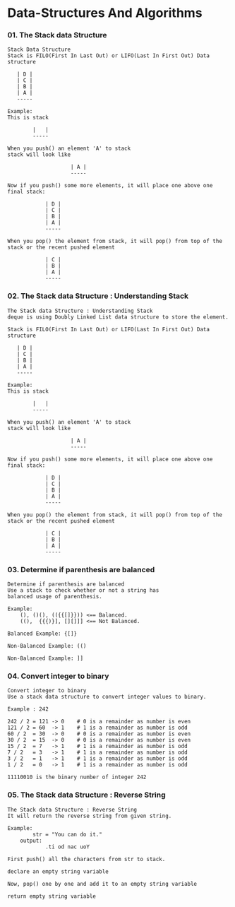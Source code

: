 # Data-Structures And Algorithms


### 01. The Stack data Structure

    Stack Data Structure
    Stack is FILO(First In Last Out) or LIFO(Last In First Out) Data structure
        
       | D |
       | C |
       | B |
       | A |
       -----
    
    Example:
    This is stack

            |   |
            -----
    
    When you push() an element 'A' to stack 
    stack will look like

                        | A |
                        -----
    
    Now if you push() some more elements, it will place one above one
    final stack:

                | D |
                | C |
                | B |
                | A |
                -----

    When you pop() the element from stack, it will pop() from top of the stack or the recent pushed element 

                | C |
                | B |
                | A |
                -----

### 02. The Stack data Structure : Understanding Stack

    The Stack data Structure : Understanding Stack
    deque is using Doubly Linked List data structure to store the element.

    Stack is FILO(First In Last Out) or LIFO(Last In First Out) Data structure
        
       | D |
       | C |
       | B |
       | A |
       -----
    
    Example:
    This is stack

            |   |
            -----
    
    When you push() an element 'A' to stack 
    stack will look like

                        | A |
                        -----
    
    Now if you push() some more elements, it will place one above one
    final stack:

                | D |
                | C |
                | B |
                | A |
                -----

    When you pop() the element from stack, it will pop() from top of the stack or the recent pushed element 

                | C |
                | B |
                | A |
                -----

### 03. Determine if parenthesis are balanced

    Determine if parenthesis are balanced
    Use a stack to check whether or not a string has
    balanced usage of parenthesis.

    Example:
        (), ()(), (({{[]}})) <== Balanced.
        ((),  {{{)}], [][]]] <== Not Balanced.

    Balanced Example: {[]}

    Non-Balanced Example: (()

    Non-Balanced Example: ]]

### 04. Convert integer to binary

    Convert integer to binary
    Use a stack data structure to convert integer values to binary.

    Example : 242

    242 / 2 = 121 -> 0    # 0 is a remainder as number is even
    121 / 2 = 60  -> 1    # 1 is a remainder as number is odd
    60 / 2  = 30  -> 0    # 0 is a remainder as number is even
    30 / 2  = 15  -> 0    # 0 is a remainder as number is even
    15 / 2  = 7   -> 1    # 1 is a remainder as number is odd
    7 / 2   = 3   -> 1    # 1 is a remainder as number is odd
    3 / 2   = 1   -> 1    # 1 is a remainder as number is odd
    1 / 2   = 0   -> 1    # 1 is a remainder as number is odd

    11110010 is the binary number of integer 242

### 05. The Stack data Structure : Reverse String

    The Stack data Structure : Reverse String
    It will return the reverse string from given string.

    Example:
            str = "You can do it."
        output: 
                .ti od nac uoY

    First push() all the characters from str to stack.

    declare an empty string variable

    Now, pop() one by one and add it to an empty string variable 

    return empty string variable